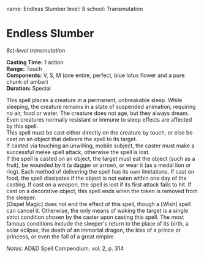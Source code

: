 name: Endless Slumber
level: 8
school: Transmutation

# Endless Slumber
_8st-level transmutation_ 

**Casting Time:** 1 action    
**Range:** Touch   
**Components:** V, S, M (one entire, perfect, blue lotus flower and a pure chunk of amber)    
**Duration:** Special

This spell places a creature in a permanent, unbreakable sleep. While sleeping, the creature remains in a state of suspended animation, requiring no air, food or water. The creature does not age, but they always dream. Even creatures normally resistant or immune to sleep effects are affected by this spell.  
This spell must be cast either directly on the creature by touch, or else be cast on an object that delivers the spell to its target.  
If casted via touching an unwilling, mobile subject, the caster must make a successful melee spell attack, otherwise the spell is lost.  
If the spell is casted on an object, the target must eat the object (such as a fruit), be wounded
by it (a dagger or arrow), or wear it (as a medal lion or ring). Each method of delivering the
spell has its own limitations. If cast on food, the spell dissipates if the object is not eaten within
one day of the casting. If cast on a weapon, the spell is lost if its first attack fails to hit. If cast on a decorative object, this spell ends when the token is removed from the sleeper.  
[Dispel Magic] does not end the effect of this spell, though a [Wish] spell can cancel it. Otherwise, the only means of waking the target is a single strict condition chosen by the caster upon casting this spell. The most famous conditions include the sleeper's return to the place of its birth, a solar eclipse, the death of an immortal dragon, the kiss of a prince or princess, or even the fall of a great empire.

_Notes:_  AD&D Spell Compendium, vol. 2, p. 314